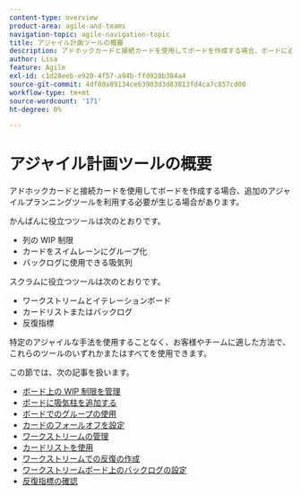 ```yaml
---
content-type: overview
product-area: agile-and-teams
navigation-topic: agile-navigation-topic
title: アジャイル計画ツールの概要
description: アドホックカードと接続カードを使用してボードを作成する場合、ボードに追加のアジャイルプランニングツールを利用する必要が生じる場合があります。
author: Lisa
feature: Agile
exl-id: c1d28eeb-e920-4f57-a94b-ffd928b384a4
source-git-commit: 4df80a89134ce63903d3d83813fd4ca7c857cd00
workflow-type: tm+mt
source-wordcount: '171'
ht-degree: 0%

---
```


# アジャイル計画ツールの概要

アドホックカードと接続カードを使用してボードを作成する場合、追加のアジャイルプランニングツールを利用する必要が生じる場合があります。

かんばんに役立つツールは次のとおりです。

* 列の WIP 制限
* カードをスイムレーンにグループ化
* バックログに使用できる吸気列

スクラムに役立つツールは次のとおりです。

* ワークストリームとイテレーションボード
* カードリストまたはバックログ
* 反復指標

特定のアジャイルな手法を使用することなく、お客様やチームに適した方法で、これらのツールのいずれかまたはすべてを使用できます。

この節では、次の記事を扱います。

* [ボード上の WIP 制限を管理](/help/quicksilver/agile/use-boards-agile-planning-tools/manage-wip-limit-on-board.md)
* [ボードに吸気柱を追加する](/help/quicksilver/agile/use-boards-agile-planning-tools/add-intake-column-to-board.md)
* [ボードでのグループの使用](/help/quicksilver/agile/use-boards-agile-planning-tools/group-cards-on-board.md)
* [カードのフォールオフを設定](/help/quicksilver/agile/use-boards-agile-planning-tools/configure-card-falloff.md)
* [ワークストリームの管理](/help/quicksilver/agile/use-boards-agile-planning-tools/manage-collections.md)
* [カードリストを使用](/help/quicksilver/agile/use-boards-agile-planning-tools/use-card-list.md)
* [ワークストリームでの反復の作成](/help/quicksilver/agile/use-boards-agile-planning-tools/create-an-iteration-in-workstream.md)
* [ワークストリームボード上のバックログの設定](/help/quicksilver/agile/use-boards-agile-planning-tools/configure-backlog-workstream-board.md)
* [反復指標の確認](/help/quicksilver/agile/use-boards-agile-planning-tools/review-iteration-metrics.md)
